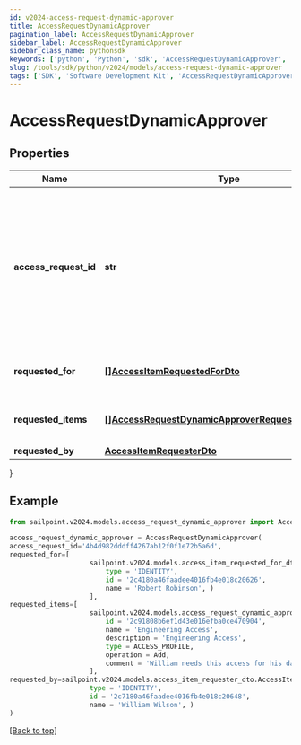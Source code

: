 ```yaml
---
id: v2024-access-request-dynamic-approver
title: AccessRequestDynamicApprover
pagination_label: AccessRequestDynamicApprover
sidebar_label: AccessRequestDynamicApprover
sidebar_class_name: pythonsdk
keywords: ['python', 'Python', 'sdk', 'AccessRequestDynamicApprover', 'V2024AccessRequestDynamicApprover'] 
slug: /tools/sdk/python/v2024/models/access-request-dynamic-approver
tags: ['SDK', 'Software Development Kit', 'AccessRequestDynamicApprover', 'V2024AccessRequestDynamicApprover']
---
```


# AccessRequestDynamicApprover


## Properties

Name | Type | Description | Notes
------------ | ------------- | ------------- | -------------
**access_request_id** | **str** | The unique ID of the access request object. Can be used with the [access request status endpoint](https://developer.sailpoint.com/idn/api/beta/list-access-request-status) to get the status of the request.  | [required]
**requested_for** | [**[]AccessItemRequestedForDto**](access-item-requested-for-dto) | Identities access was requested for. | [required]
**requested_items** | [**[]AccessRequestDynamicApproverRequestedItemsInner**](access-request-dynamic-approver-requested-items-inner) | The access items that are being requested. | [required]
**requested_by** | [**AccessItemRequesterDto**](access-item-requester-dto) |  | [required]
}

## Example

```python
from sailpoint.v2024.models.access_request_dynamic_approver import AccessRequestDynamicApprover

access_request_dynamic_approver = AccessRequestDynamicApprover(
access_request_id='4b4d982dddff4267ab12f0f1e72b5a6d',
requested_for=[
                    sailpoint.v2024.models.access_item_requested_for_dto.AccessItemRequestedForDto(
                        type = 'IDENTITY', 
                        id = '2c4180a46faadee4016fb4e018c20626', 
                        name = 'Robert Robinson', )
                    ],
requested_items=[
                    sailpoint.v2024.models.access_request_dynamic_approver_requested_items_inner.AccessRequestDynamicApprover_requestedItems_inner(
                        id = '2c91808b6ef1d43e016efba0ce470904', 
                        name = 'Engineering Access', 
                        description = 'Engineering Access', 
                        type = ACCESS_PROFILE, 
                        operation = Add, 
                        comment = 'William needs this access for his day to day job activities.', )
                    ],
requested_by=sailpoint.v2024.models.access_item_requester_dto.AccessItemRequesterDto(
                    type = 'IDENTITY', 
                    id = '2c7180a46faadee4016fb4e018c20648', 
                    name = 'William Wilson', )
)

```
[[Back to top]](#) 

